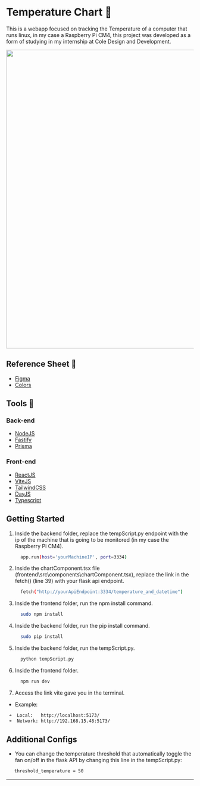 # Temperature Chart 🎫

This is a webapp focused on tracking the Temperature of a computer that runs linux, in my case a Raspberry Pi CM4, this project was developed as a form of studying in my internship at Cole Design and Development.



<div align="center">
<img src="https://github.com/user-attachments/assets/3434a7ef-3fbd-4bc9-8fc2-8abe40a47792" width="800" align="center" />
</div>

## Reference Sheet 📑

- [Figma](https://www.figma.com/community/file/1392276515495389646)
- [Colors](https://tailwindcss.com/docs/customizing-colors)

## Tools 🔧
### Back-end
- [NodeJS](https://nodejs.org/en)
- [Fastify](https://fastify.dev/)
- [Prisma](https://www.prisma.io/)

### Front-end
- [ReactJS](https://react.dev/)
- [ViteJS](https://vitejs.dev/)
- [TailwindCSS](https://tailwindcss.com/)
- [DayJS](https://day.js.org/)
- [Typescript](https://www.typescriptlang.org/)

## Getting Started

1. Inside the backend folder, replace the tempScript.py endpoint with the ip of the machine that is going to be monitored (in my case the Raspberry Pi CM4).
   ```sh
     app.run(host='yourMachineIP', port=3334)
   ```

2. Inside the chartComponent.tsx file (frontend\src\components\chartComponent.tsx), replace the link in the fetch() (line 39) with your flask api endpoint.
   ```sh
     fetch("http://yourApiEndpoint:3334/temperature_and_datetime")
   ```

3. Inside the frontend folder, run the npm install command.
   ```sh
     sudo npm install
   ```

4. Inside the backend folder, run the pip install command.
   ```sh
     sudo pip install
   ```

5. Inside the backend folder, run the tempScript.py.
   ```sh
     python tempScript.py
   ```

6. Inside the frontend folder.
   ```sh
     npm run dev
   ```

7. Access the link vite gave you in the terminal.
  * Example:
  ```sh
   ➜  Local:   http://localhost:5173/
   ➜  Network: http://192.168.15.48:5173/
  ```

## Additional Configs
  * You can change the temperature threshold that automatically toggle the fan on/off in the flask API by changing this line in the tempScript.py:	
  ```sh
     threshold_temperature = 50
  ```

---

